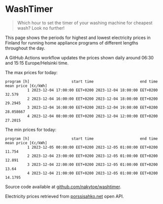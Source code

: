 
# WashTimer

> Which hour to set the timer of your washing machine for cheapest wash? Look no further!

This page shows the periods for highest and lowest electricity prices in Finland 
for running home appliance programs of different lengths throughout the day. 

A GitHub Actions workflow updates the prices shown daily around 06:30 and 15:15 Europe/Helsinki time.

The max prices for today:

	program [h]                   start time                     end time mean price [€c/kWh]
	          1 2023-12-04 17:00:00 EET+0200 2023-12-04 18:00:00 EET+0200              32.579
	          2 2023-12-04 16:00:00 EET+0200 2023-12-04 18:00:00 EET+0200             29.2945
	          3 2023-12-04 16:00:00 EET+0200 2023-12-04 19:00:00 EET+0200           28.058667
	          4 2023-12-04 08:00:00 EET+0200 2023-12-04 12:00:00 EET+0200             27.2015

The min prices for today:

	program [h]                   start time                     end time mean price [€c/kWh]
	          1 2023-12-05 00:00:00 EET+0200 2023-12-05 01:00:00 EET+0200              11.754
	          2 2023-12-04 23:00:00 EET+0200 2023-12-05 01:00:00 EET+0200              12.891
	          3 2023-12-04 22:00:00 EET+0200 2023-12-05 01:00:00 EET+0200               13.64
	          4 2023-12-04 21:00:00 EET+0200 2023-12-05 01:00:00 EET+0200             14.1795


Source code available at [github.com/nakytoe/washtimer](https://github.com/nakytoe/washtimer).

Electricity prices retrieved from [porssisahko.net](https://porssisahko.net/api) open API.
